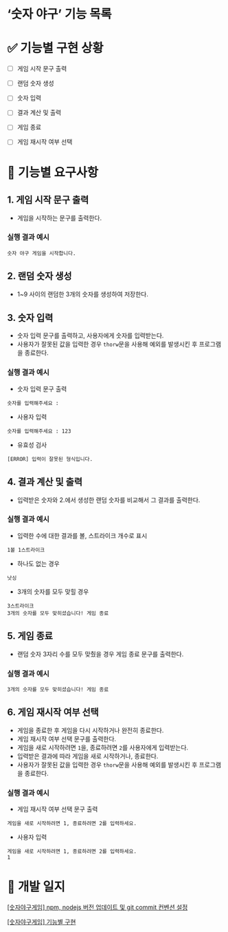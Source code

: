 # ‘숫자 야구’ 기능 목록

# ✅ 기능별 구현 상황

- [ ]  게임 시작 문구 출력
- [ ]  랜덤 숫자 생성
- [ ]  숫자 입력
- [ ]  결과 계산 및 출력
- [ ]  게임 종료
- [ ]  게임 재시작 여부 선택


# 📝 기능별 요구사항

## 1.  게임 시작 문구 출력

- 게임을 시작하는 문구를 출력한다.

### 실행 결과 예시

```
숫자 야구 게임을 시작합니다.
```

## 2. 랜덤 숫자 생성

- 1~9 사이의 랜덤한 3개의 숫자를 생성하여 저장한다.

## 3. 숫자 입력

- 숫자 입력 문구를 출력하고, 사용자에게 숫자를 입력받는다.
- 사용자가 잘못된 값을 입력한 경우 `thorw`문을 사용해 예외를 발생시킨 후 프로그램을 종료한다.

### 실행 결과 예시

- 숫자 입력 문구 출력

```
숫자를 입력해주세요 : 
```

- 사용자 입력

```
숫자를 입력해주세요 : 123
```

- 유효성 검사

```
[ERROR] 입력이 잘못된 형식입니다.
```

## 4. 결과 계산 및 출력

- 입력받은 숫자와 2.에서 생성한 랜덤 숫자를 비교해서 그 결과를 출력한다.

### 실행 결과 예시

- 입력한 수에 대한 결과를 볼, 스트라이크 개수로 표시

```
1볼 1스트라이크
```

- 하나도 없는 경우

```
낫싱
```

- 3개의 숫자를 모두 맞힐 경우

```
3스트라이크
3개의 숫자를 모두 맞히셨습니다! 게임 종료
```


## 5.  게임 종료

- 랜덤 숫자 3자리 수를 모두 맞췄을 경우 게임 종료 문구를 출력한다.

### 실행 결과 예시

```
3개의 숫자를 모두 맞히셨습니다! 게임 종료
```

## 6. 게임 재시작 여부 선택

- 게임을 종료한 후 게임을 다시 시작하거나 완전히 종료한다.
- 게임 재시작 여부 선택 문구를 출력한다.
- 게임을 새로 시작하려면 `1`을, 종료하려면 `2`를 사용자에게 입력받는다.
- 입력받은 결과에 따라 게임을 새로 시작하거나, 종료한다.
- 사용자가 잘못된 값을 입력한 경우 `thorw`문을 사용해 예외를 발생시킨 후 프로그램을 종료한다.

### 실행 결과 예시

- 게임 재시작 여부 선택 문구 출력

```
게임을 새로 시작하려면 1, 종료하려면 2를 입력하세요.
```

- 사용자 입력

```
게임을 새로 시작하려면 1, 종료하려면 2를 입력하세요.
1
```

# 🚀 개발 일지

[[숫자야구게임] npm, nodejs 버전 업데이트 및 git commit 컨벤션 설정](https://www.notion.so/npm-nodejs-git-commit-f955feff538148bd85281bac82c907a6?pvs=21)

[[숫자야구게임] 기능별 구현](https://www.notion.so/98e8204f310d4641b2f98ffc340c870c?pvs=21)